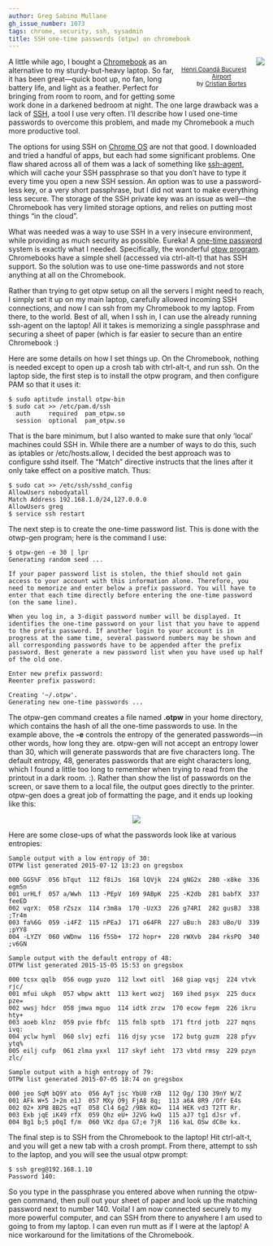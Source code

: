 ```yaml
---
author: Greg Sabino Mullane
gh_issue_number: 1073
tags: chrome, security, ssh, sysadmin
title: SSH one-time passwords (otpw) on chromebook
---
```


<div class="separator" style="clear: both; float: right; margin-bottom: 1em; text-align: center;"><a href="/blog/2015/01/21/ssh-one-time-passwords-otpw-on/image-0-big.jpeg" imageanchor="1" style="clear: right; float: right; margin-bottom: 1em; margin-left: 1em;"><img border="0" src="/blog/2015/01/21/ssh-one-time-passwords-otpw-on/image-0.jpeg"/></a>
<br/><small><a href="https://flic.kr/p/e55Nqb">Henri Coandă Bucureşt Airport</a><br/>by <a href="https://www.flickr.com/photos/bortescristian/">Cristian Bortes</a></small></div>

A little while ago, I bought a [Chromebook](https://www.samsung.com/us/computer/chromebook) as an alternative to my sturdy-but-heavy laptop. So far, it has been great—​quick boot up, no fan, long battery life, and light as a feather. Perfect for bringing from room to room, and for getting some work done in a darkened bedroom at night. The one large drawback was a lack of [SSH](https://en.wikipedia.org/wiki/Secure_Shell), a tool I use very often. I’ll describe how I used one-time passwords to overcome this problem, and made my Chromebook a much more productive tool.

The options for using SSH on [Chrome OS](https://en.wikipedia.org/wiki/Chrome_OS) are not that good. I downloaded and tried a handful of apps, but each had some significant problems. One flaw shared across all of them was a lack of something like [ssh-agent](https://en.wikipedia.org/wiki/Ssh-agent), which will cache your SSH passphrase so that you don’t have to type it every time you open a new SSH session. An option was to use a password-less key, or a very short passphrase, but I did not want to make everything less secure. The storage of the SSH private key was an issue as well—​the Chromebook has very limited storage options, and relies on putting most things “in the cloud”.

What was needed was a way to use SSH in a very insecure environment, while providing as much security as possible. Eureka! A [one-time password](https://en.wikipedia.org/wiki/One-time_password) system is exactly what I needed. Specifically, the wonderful [otpw program](http://www.cl.cam.ac.uk/~mgk25/otpw.html). Chromebooks have a simple shell (accessed via ctrl-alt-t) that has SSH support. So the solution was to use one-time passwords and not store anything at all on the Chromebook.

Rather than trying to get otpw setup on all the servers I might need to reach, I simply set it up on my main laptop, carefully allowed incoming SSH connections, and now I can ssh from my Chromebook to my laptop. From there, to the world. Best of all, when I ssh in, I can use the already running ssh-agent on the laptop! All it takes is memorizing a single passphrase and securing a sheet of paper (which is far easier to secure than an entire Chromebook :)

Here are some details on how I set things up. On the Chromebook, nothing is needed except to open up a crosh tab with ctrl-alt-t, and run ssh. On the laptop side, the first step is to install the otpw program, and then configure PAM so that it uses it:

```
$ sudo aptitude install otpw-bin
$ sudo cat >> /etc/pam.d/ssh
  auth     required  pam_otpw.so
  session  optional  pam_otpw.so
```

That is the bare minimum, but I also wanted to make sure that only ‘local’ machines could SSH in. While there are a number of ways to do this, such as iptables or /etc/hosts.allow, I decided the best approach was to configure sshd itself. The “Match” directive instructs that the lines after it only take effect on a positive match. Thus:

```
$ sudo cat >> /etc/ssh/sshd_config
AllowUsers nobodyatall
Match Address 192.168.1.0/24,127.0.0.0
AllowUsers greg
$ service ssh restart
```

The next step is to create the one-time password list. This is done with the otwp-gen program; here is the command I use:

```
$ otpw-gen -e 30 | lpr
Generating random seed ...

If your paper password list is stolen, the thief should not gain access to your account with this information alone. Therefore, you need to memorize and enter below a prefix password. You will have to enter that each time directly before entering the one-time password (on the same line).

When you log in, a 3-digit password number will be displayed. It identifies the one-time password on your list that you have to append to the prefix password. If another login to your account is in progress at the same time, several password numbers may be shown and all corresponding passwords have to be appended after the prefix password. Best generate a new password list when you have used up half of the old one.

Enter new prefix password: 
Reenter prefix password: 

Creating '~/.otpw'.
Generating new one-time passwords ...
```

The otpw-gen command creates a file named **.otpw** in your home directory, which contains the hash of all the one-time passwords to use. In the example above, the **-e** controls the entropy of the generated passwords—​in other words, how long they are. otpw-gen will not accept an entropy lower than 30, which will generate passwords that are five characters long. The default entropy, 48, generates passwords that are eight characters long, which I found a little too long to remember when trying to read from the printout in a dark room. :). Rather than show the list of passwords on the screen, or save them to a local file, the output goes directly to the printer. otpw-gen does a great job of formatting the page, and it ends up looking like this:

<div class="separator" style="clear: both; text-align: center;"><a href="/blog/2015/01/21/ssh-one-time-passwords-otpw-on/image-1-big.png" imageanchor="1" style="margin-left: 1em; margin-right: 1em;"><img border="0" src="/blog/2015/01/21/ssh-one-time-passwords-otpw-on/image-1.png"/></a></div>

Here are some close-ups of what the passwords look like at various entropies:

```
Sample output with a low entropy of 30:
OTPW list generated 2015-07-12 13:23 on gregsbox

000 GGS%F  056 bTqut  112 f8iJs  168 lQVjk  224 gNG2x  280 -x8ke  336 egm5n
001 urHLf  057 a/Wwh  113 -PEpV  169 9ABpK  225 -K2db  281 babfX  337 feeED
002 vqrX:  058 rZszx  114 r3m8a  170 -UzX3  226 g74RI  282 gusBJ  338 ;Tr4m
003 fa%6G  059 -i4FZ  115 nPEaJ  171 o64FR  227 uBu:h  283 uBo/U  339 ;pYY8
004 -LYZY  060 vWDnw  116 f5Sb+  172 hopr+  228 rWXvb  284 rksPQ  340 ;v6GN
```

```
Sample output with the default entropy of 48:
OTPW list generated 2015-15-05 15:53 on gregsbox

000 tcsx qqlb  056 ougp yuzo  112 lxwt oitl  168 giap vqsj  224 vtvk rjc/
001 mfui ukph  057 wbpw aktt  113 kert wozj  169 ihed psyx  225 ducx pze=
002 wwsj hdcr  058 jmwa mguo  114 idtk zrzw  170 ecow fepm  226 ikru hty+
003 aoeb klnz  059 pvie fbfc  115 fmlb sptb  171 ftrd jotb  227 mqns ivq:
004 yclw hyml  060 slvj ezfi  116 djsy ycse  172 butg guzm  228 pfyv ytq%
005 eilj cufp  061 zlma yxxl  117 skyf ieht  173 vbtd rmsy  229 pzyn zlc/
```

```
Sample output with a high entropy of 79:
OTPW list generated 2015-07-05 18:74 on gregsbox

000 jeo SqM bQ9Y ato  056 AyT jsc YbU0 rXB  112 Og/ I3O 39nY W/Z
001 AFk W+5 J+2m e1J  057 MXy O9j FjA8 8q;  113 a6A 8R9 /Ofr E4s
002 02+ XPB 8B2S +qT  058 Cl4 6g2 /9Bk KO=  114 HEK vd3 T2TT Rr.
003 Exb jqE iK49 rfX  059 Qhz eU+ J2VG kwQ  115 aJ7 tg1 dJsr vf.
004 Bg1 b;5 p0qI f/m  060 VKz dpa G7;e 7jR  116 kaL OSw dC8e kx.
```

The final step is to SSH from the Chromebook to the laptop! Hit ctrl-alt-t, and you will get a new tab with a crosh prompt. From there, attempt to ssh to the laptop, and you will see the usual otpw prompt:

```
$ ssh greg@192.168.1.10
Password 140: 
```

So you type in the passphrase you entered above when running the otpw-gen command, then pull out your sheet of paper and look up the matching password next to number 140. Voila! I am now connected securely to my more powerful computer, and can SSH from there to anywhere I am used to going to from my laptop. I can even run mutt as if I were at the laptop! A nice workaround for the limitations of the Chromebook.


